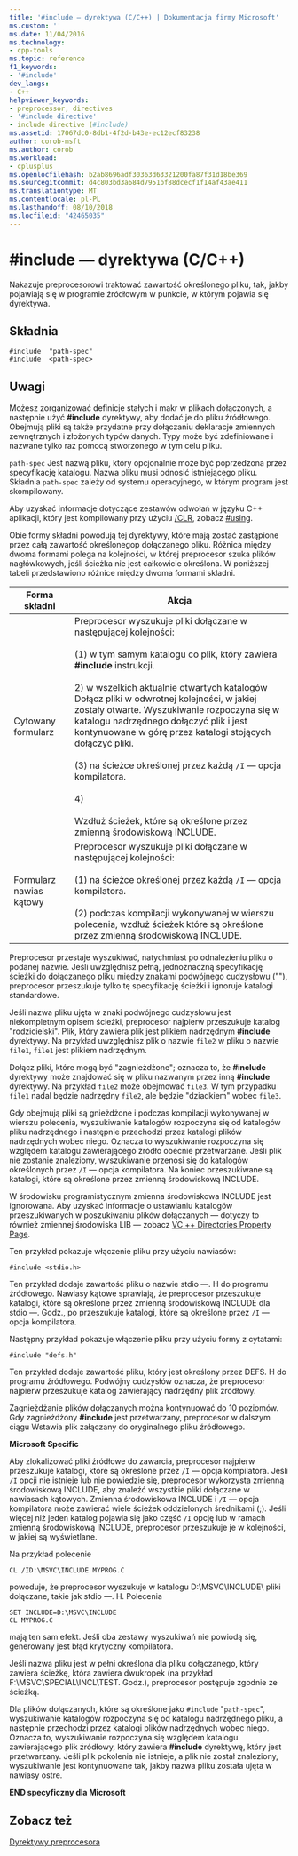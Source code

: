 ```yaml
---
title: '#include — dyrektywa (C/C++) | Dokumentacja firmy Microsoft'
ms.custom: ''
ms.date: 11/04/2016
ms.technology:
- cpp-tools
ms.topic: reference
f1_keywords:
- '#include'
dev_langs:
- C++
helpviewer_keywords:
- preprocessor, directives
- '#include directive'
- include directive (#include)
ms.assetid: 17067dc0-8db1-4f2d-b43e-ec12ecf83238
author: corob-msft
ms.author: corob
ms.workload:
- cplusplus
ms.openlocfilehash: b2ab8696adf30363d63321200fa87f31d18be369
ms.sourcegitcommit: d4c803bd3a684d7951bf88dcecf1f14af43ae411
ms.translationtype: MT
ms.contentlocale: pl-PL
ms.lasthandoff: 08/10/2018
ms.locfileid: "42465035"
---
```

# <a name="include-directive-cc"></a>#include — dyrektywa (C/C++)
Nakazuje preprocesorowi traktować zawartość określonego pliku, tak, jakby pojawiają się w programie źródłowym w punkcie, w którym pojawia się dyrektywa.  
  
## <a name="syntax"></a>Składnia  
  
```  
#include  "path-spec"  
#include  <path-spec>  
```  
  
## <a name="remarks"></a>Uwagi 

Możesz zorganizować definicje stałych i makr w plikach dołączonych, a następnie użyć **#include** dyrektywy, aby dodać je do pliku źródłowego. Obejmują pliki są także przydatne przy dołączaniu deklaracje zmiennych zewnętrznych i złożonych typów danych. Typy może być zdefiniowane i nazwane tylko raz pomocą stworzonego w tym celu pliku.  
  
`path-spec` Jest nazwą pliku, który opcjonalnie może być poprzedzona przez specyfikację katalogu. Nazwa pliku musi odnosić istniejącego pliku. Składnia `path-spec` zależy od systemu operacyjnego, w którym program jest skompilowany.  
  
Aby uzyskać informacje dotyczące zestawów odwołań w języku C++ aplikacji, który jest kompilowany przy użyciu [/CLR](../build/reference/clr-common-language-runtime-compilation.md), zobacz [#using](../preprocessor/hash-using-directive-cpp.md).  
  
Obie formy składni powodują tej dyrektywy, które mają zostać zastąpione przez całą zawartość określonegop dołączanego pliku. Różnica między dwoma formami polega na kolejności, w której preprocesor szuka plików nagłówkowych, jeśli ścieżka nie jest całkowicie określona. W poniższej tabeli przedstawiono różnice między dwoma formami składni.  
  
|Forma składni|Akcja|  
|-----------------|------------|  
|Cytowany formularz|Preprocesor wyszukuje pliki dołączane w następującej kolejności:<br /><br /> (1) w tym samym katalogu co plik, który zawiera **#include** instrukcji.<br /><br /> 2) w wszelkich aktualnie otwartych katalogów Dołącz pliki w odwrotnej kolejności, w jakiej zostały otwarte. Wyszukiwanie rozpoczyna się w katalogu nadrzędnego dołączyć plik i jest kontynuowane w górę przez katalogi stojących dołączyć pliki.<br /><br /> (3) na ścieżce określonej przez każdą `/I` — opcja kompilatora.<br /><br /> 4)<br /><br /> Wzdłuż ścieżek, które są określone przez zmienną środowiskową INCLUDE.|  
|Formularz nawias kątowy|Preprocesor wyszukuje pliki dołączane w następującej kolejności:<br /><br /> (1) na ścieżce określonej przez każdą `/I` — opcja kompilatora.<br /><br /> (2) podczas kompilacji wykonywanej w wierszu polecenia, wzdłuż ścieżek które są określone przez zmienną środowiskową INCLUDE.|  
  
Preprocesor przestaje wyszukiwać, natychmiast po odnalezieniu pliku o podanej nazwie. Jeśli uwzględnisz pełną, jednoznaczną specyfikację ścieżki do dołączanego pliku między znakami podwójnego cudzysłowu (""), preprocesor przeszukuje tylko tę specyfikację ścieżki i ignoruje katalogi standardowe.  
  
Jeśli nazwa pliku ujęta w znaki podwójnego cudzysłowu jest niekompletnym opisem ścieżki, preprocesor najpierw przeszukuje katalog "rodzicielski". Plik, który zawiera plik jest plikiem nadrzędnym **#include** dyrektywy. Na przykład uwzględnisz plik o nazwie `file2` w pliku o nazwie `file1`, `file1` jest plikiem nadrzędnym.  
  
Dołącz pliki, które mogą być "zagnieżdżone"; oznacza to, że **#include** dyrektywy może znajdować się w pliku nazwanym przez inną **#include** dyrektywy. Na przykład `file2` może obejmować `file3`. W tym przypadku `file1` nadal będzie nadrzędny `file2`, ale będzie "dziadkiem" wobec `file3`.  
  
Gdy obejmują pliki są gnieżdżone i podczas kompilacji wykonywanej w wierszu polecenia, wyszukiwanie katalogów rozpoczyna się od katalogów pliku nadrzędnego i następnie przechodzi przez katalogi plików nadrzędnych wobec niego. Oznacza to wyszukiwanie rozpoczyna się względem katalogu zawierającego źródło obecnie przetwarzane. Jeśli plik nie zostanie znaleziony, wyszukiwanie przenosi się do katalogów określonych przez `/I` — opcja kompilatora. Na koniec przeszukiwane są katalogi, które są określone przez zmienną środowiskową INCLUDE.  
  
W środowisku programistycznym zmienna środowiskowa INCLUDE jest ignorowana. Aby uzyskać informacje o ustawianiu katalogów przeszukiwanych w poszukiwaniu plików dołączanych — dotyczy to również zmiennej środowiska LIB — zobacz [VC ++ Directories Property Page](../ide/vcpp-directories-property-page.md).  
  
Ten przykład pokazuje włączenie pliku przy użyciu nawiasów:  
  
```  
#include <stdio.h>  
```  
  
Ten przykład dodaje zawartość pliku o nazwie stdio —. H do programu źródłowego. Nawiasy kątowe sprawiają, że preprocesor przeszukuje katalogi, które są określone przez zmienną środowiskową INCLUDE dla stdio —. Godz., po przeszukuje katalogi, które są określone przez `/I` — opcja kompilatora.  
  
Następny przykład pokazuje włączenie pliku przy użyciu formy z cytatami:  
  
```  
#include "defs.h"  
```  
  
Ten przykład dodaje zawartość pliku, który jest określony przez DEFS. H do programu źródłowego. Podwójny cudzysłów oznacza, że preprocesor najpierw przeszukuje katalog zawierający nadrzędny plik źródłowy.  
  
Zagnieżdżanie plików dołączanych można kontynuować do 10 poziomów. Gdy zagnieżdżony **#include** jest przetwarzany, preprocesor w dalszym ciągu Wstawia plik załączany do oryginalnego pliku źródłowego.  
  
**Microsoft Specific**  
  
Aby zlokalizować pliki źródłowe do zawarcia, preprocesor najpierw przeszukuje katalogi, które są określone przez `/I` — opcja kompilatora. Jeśli `/I` opcji nie istnieje lub nie powiedzie się, preprocesor wykorzysta zmienną środowiskową INCLUDE, aby znaleźć wszystkie pliki dołączane w nawiasach kątowych. Zmienna środowiskowa INCLUDE i `/I` — opcja kompilatora może zawierać wiele ścieżek oddzielonych średnikami (;). Jeśli więcej niż jeden katalog pojawia się jako część `/I` opcję lub w ramach zmienną środowiskową INCLUDE, preprocesor przeszukuje je w kolejności, w jakiej są wyświetlane.  
  
Na przykład polecenie  
  
```  
CL /ID:\MSVC\INCLUDE MYPROG.C  
```  
  
powoduje, że preprocesor wyszukuje w katalogu D:\MSVC\INCLUDE\ pliki dołączane, takie jak stdio —. H. Polecenia  
  
```  
SET INCLUDE=D:\MSVC\INCLUDE  
CL MYPROG.C  
```  
  
mają ten sam efekt. Jeśli oba zestawy wyszukiwań nie powiodą się, generowany jest błąd krytyczny kompilatora.  
  
Jeśli nazwa pliku jest w pełni określona dla pliku dołączanego, który zawiera ścieżkę, która zawiera dwukropek (na przykład F:\MSVC\SPECIAL\INCL\TEST. Godz.), preprocesor postępuje zgodnie ze ścieżką.  
  
Dla plików dołączanych, które są określone jako `#include` "`path-spec`", wyszukiwanie katalogów rozpoczyna się od katalogu nadrzędnego pliku, a następnie przechodzi przez katalogi plików nadrzędnych wobec niego. Oznacza to, wyszukiwanie rozpoczyna się względem katalogu zawierającego plik źródłowy, który zawiera **#include** dyrektywę, który jest przetwarzany. Jeśli plik pokolenia nie istnieje, a plik nie został znaleziony, wyszukiwanie jest kontynuowane tak, jakby nazwa pliku została ujęta w nawiasy ostre.  
  
**END specyficzny dla Microsoft**  
  
## <a name="see-also"></a>Zobacz też  
 
[Dyrektywy preprocesora](../preprocessor/preprocessor-directives.md)